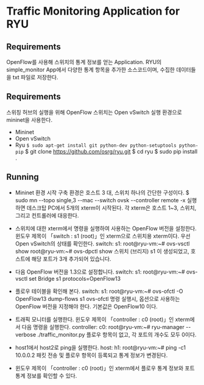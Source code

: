 # Traffic Monitoring Application for RYU

## Requirements
OpenFlow를 사용해 스위치의 통계 정보를 얻는 Application. RYU의 simple_monitor App에서 다양한 통계 항목을 추가한 소스코드이며, 수집한 데이터들을 txt 파일로 저장한다.

## Requirements
스위칭 허브의 실행을 위해 OpenFlow 스위치는 Open vSwitch 실행 환경으로 mininet을 사용한다.
- Mininet
- Open vSwitch
- Ryu
    `$ sudo apt-get install git python-dev python-setuptools python-pip`
    $ git clone https://github.com/osrg/ryu.git
    $ cd ryu
    $ sudo pip install .

## Running
- Mininet 환경 시작
구축 환경은 호스트 3 대, 스위치 하나의 간단한 구성이다.
    $ sudo mn --topo single,3 --mac --switch ovsk --controller remote -x
실행하면 데스크탑 PC에서 5개의 xterm이 시작된다. 각 xterm은 호스트 1~3, 스위치, 그리고 컨트롤러에 대응한다.


- 스위치에 대한 xterm에서 명령을 실행하여 사용하는 OpenFlow 버전을 설정한다.
윈도우 제목이 「switch : s1 (root)」인 xterm으로 스위치용 xterm이다.
우선 Open vSwitch의 상태를 확인한다.
    switch: s1:
    root@ryu-vm:~# ovs-vsctl show
    root@ryu-vm:~# ovs-dpctl show
스위치 (브리지) s1 이 생성되었고, 호스트에 해당 포트가 3개 추가되어 있습니다.

- 다음 OpenFlow 버전을 1.3으로 설정합니다.
    switch: s1:
    root@ryu-vm:~# ovs-vsctl set Bridge s1 protocols=OpenFlow13

- 플로우 테이블을 확인해 본다.
    switch: s1:
    root@ryu-vm:~# ovs-ofctl -O OpenFlow13 dump-flows s1
ovs-ofctl 명령 실행시, 옵션으로 사용하는 OpenFlow 버전을 지정해야 한다. 기본값은 OpenFlow10 이다.

- 트래픽 모니터를 실행한다.
윈도우 제목이 「controller : c0 (root)」인 xterm에서 다음 명령을 실행한다.
    controller: c0:
    root@ryu-vm:~# ryu-manager --verbose ./traffic_monitor.py
플로우 항목이 없고, 각 포트의 개수도 모두 0이다.

- host1에서 host2로 ping을 실행한다.
    host: h1:
    root@ryu-vm:~# ping -c1 10.0.0.2
패킷 전송 및 플로우 항목이 등록되고 통계 정보가 변경된다.

- 윈도우 제목이 「controller : c0 (root)」인 xterm에서 플로우 통계 정보와 포트 통계 정보를 확인할 수 있다.



